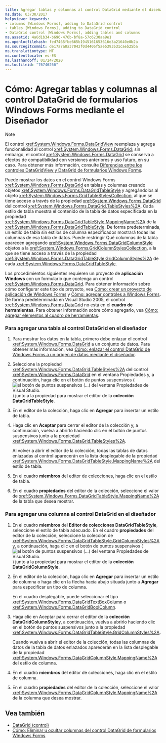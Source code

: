 ```yaml
---
title: Agregar tablas y columnas al control DataGrid mediante el diseñador
ms.date: 03/30/2017
helpviewer_keywords:
- columns [Windows Forms], adding to DataGrid control
- tables [Windows Forms], adding to DataGrid control
- DataGrid control [Windows Forms], adding tables and columns
ms.assetid: 4a6d1b34-b696-476b-bf8a-57c6230aa9e1
ms.openlocfilehash: fed7465fbe665b1945161653616e3a21640e0b2a
ms.sourcegitcommit: de17a7a0a37042f0d4406f5ae5393531caeb25ba
ms.translationtype: MT
ms.contentlocale: es-ES
ms.lasthandoff: 01/24/2020
ms.locfileid: "76746266"
---
```

# <a name="how-to-add-tables-and-columns-to-the-windows-forms-datagrid-control-using-the-designer"></a>Cómo: Agregar tablas y columnas al control DataGrid de formularios Windows Forms mediante el Diseñador

> [!NOTE]
> El control <xref:System.Windows.Forms.DataGridView> reemplaza y agrega funcionalidad al control <xref:System.Windows.Forms.DataGrid>; sin embargo, el control <xref:System.Windows.Forms.DataGrid> se conserva a efectos de compatibilidad con versiones anteriores y uso futuro, en su caso. Para obtener más información, consulte [Diferencias entre los controles DataGridView y DataGrid de formularios Windows Forms](differences-between-the-windows-forms-datagridview-and-datagrid-controls.md).

Puede mostrar los datos en el control Windows Forms <xref:System.Windows.Forms.DataGrid> en tablas y columnas creando objetos <xref:System.Windows.Forms.DataGridTableStyle> y agregándolos al objeto <xref:System.Windows.Forms.GridTableStylesCollection>, al que se tiene acceso a través de la propiedad <xref:System.Windows.Forms.DataGrid> del control <xref:System.Windows.Forms.DataGrid.TableStyles%2A>. Cada estilo de tabla muestra el contenido de la tabla de datos especificada en la propiedad <xref:System.Windows.Forms.DataGridTableStyle.MappingName%2A> de la <xref:System.Windows.Forms.DataGridTableStyle>. De forma predeterminada, un estilo de tabla sin estilos de columna especificados mostrará todas las columnas de esa tabla de datos. Puede restringir Qué columnas de la tabla aparecen agregando <xref:System.Windows.Forms.DataGridColumnStyle> objetos a la <xref:System.Windows.Forms.GridColumnStylesCollection>, a la que se tiene acceso a través de la propiedad <xref:System.Windows.Forms.DataGridTableStyle.GridColumnStyles%2A> de cada <xref:System.Windows.Forms.DataGridTableStyle>.

Los procedimientos siguientes requieren un proyecto de **aplicación Windows** con un formulario que contenga un control <xref:System.Windows.Forms.DataGrid>. Para obtener información sobre cómo configurar este tipo de proyecto, vea [Cómo: crear un proyecto de aplicación de Windows Forms](/visualstudio/ide/step-1-create-a-windows-forms-application-project) y [Cómo: agregar controles a Windows Forms](how-to-add-controls-to-windows-forms.md). De forma predeterminada en Visual Studio 2005, el control <xref:System.Windows.Forms.DataGrid> no está en el **cuadro de herramientas**. Para obtener información sobre cómo agregarlo, vea [Cómo: agregar elementos al cuadro de herramientas](https://docs.microsoft.com/previous-versions/visualstudio/visual-studio-2010/ms165355(v=vs.100)).

### <a name="to-add-a-table-to-the-datagrid-control-in-the-designer"></a>Para agregar una tabla al control DataGrid en el diseñador

1. Para mostrar los datos en la tabla, primero debe enlazar el control <xref:System.Windows.Forms.DataGrid> a un conjunto de datos. Para obtener más información, vea [Cómo: enlazar el control DataGrid de Windows Forms a un origen de datos mediante el diseñador](bind-wf-datagrid-control-to-a-data-source-using-the-designer.md).

2. Seleccione la propiedad <xref:System.Windows.Forms.DataGrid.TableStyles%2A> del control <xref:System.Windows.Forms.DataGrid> en el ventana Propiedades y, a continuación, haga clic en el botón de puntos suspensivos (![el botón de puntos suspensivos (...) del ventana Propiedades de Visual Studio.](./media/visual-studio-ellipsis-button.png)) junto a la propiedad para mostrar el editor de la **colección DataGridTableStyle**.

3. En el editor de la colección, haga clic en **Agregar** para insertar un estilo de tabla.

4. Haga clic en **Aceptar** para cerrar el editor de la colección y, a continuación, vuelva a abrirlo haciendo clic en el botón de puntos suspensivos junto a la propiedad <xref:System.Windows.Forms.DataGrid.TableStyles%2A>.

     Al volver a abrir el editor de la colección, todas las tablas de datos enlazadas al control aparecerán en la lista desplegable de la propiedad <xref:System.Windows.Forms.DataGridTableStyle.MappingName%2A> del estilo de tabla.

5. En el cuadro **miembros** del editor de colecciones, haga clic en el estilo de tabla.

6. En el cuadro **propiedades** del editor de la colección, seleccione el valor de <xref:System.Windows.Forms.DataGridTableStyle.MappingName%2A> de la tabla que desea mostrar.

### <a name="to-add-a-column-to-the-datagrid-control-in-the-designer"></a>Para agregar una columna al control DataGrid en el diseñador

1. En el cuadro **miembros** del **Editor de colecciones DataGridTableStyle**, seleccione el estilo de tabla adecuado. En el cuadro **propiedades** del editor de la colección, seleccione la colección de <xref:System.Windows.Forms.DataGridTableStyle.GridColumnStyles%2A> y, a continuación, haga clic en el botón de puntos suspensivos (![el botón de puntos suspensivos (...) del ventana Propiedades de Visual Studio.](./media/visual-studio-ellipsis-button.png)) junto a la propiedad para mostrar el editor de la **colección DataGridColumnStyle**.

2. En el editor de la colección, haga clic en **Agregar** para insertar un estilo de columna o haga clic en la flecha hacia abajo situada junto a **Agregar** para especificar un tipo de columna.

     En el cuadro desplegable, puede seleccionar el tipo <xref:System.Windows.Forms.DataGridTextBoxColumn> o <xref:System.Windows.Forms.DataGridBoolColumn>.

3. Haga clic en Aceptar para cerrar el editor de la **colección DataGridColumnStyle**y, a continuación, vuelva a abrirlo haciendo clic en el botón de puntos suspensivos junto a la propiedad <xref:System.Windows.Forms.DataGridTableStyle.GridColumnStyles%2A>.

     Cuando vuelva a abrir el editor de la colección, todas las columnas de datos de la tabla de datos enlazados aparecerán en la lista desplegable de la propiedad <xref:System.Windows.Forms.DataGridColumnStyle.MappingName%2A> del estilo de columna.

4. En el cuadro **miembros** del editor de colecciones, haga clic en el estilo de columna.

5. En el cuadro **propiedades** del editor de la colección, seleccione el valor <xref:System.Windows.Forms.DataGridColumnStyle.MappingName%2A> de la columna que desea mostrar.

## <a name="see-also"></a>Vea también

- [DataGrid (control)](datagrid-control-windows-forms.md)
- [Cómo: Eliminar u ocultar columnas del control DataGrid de formularios Windows Forms](how-to-delete-or-hide-columns-in-the-windows-forms-datagrid-control.md)
